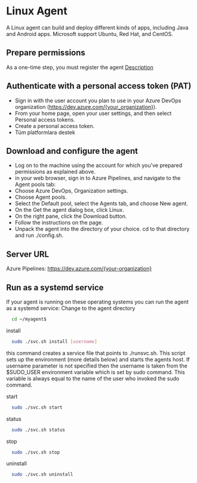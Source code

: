 
# Linux Agent

A Linux agent can build and deploy different kinds of apps, including Java and Android apps. Microsoft support Ubuntu, Red Hat, and CentOS.



## Prepare permissions

As a one-time step, you must register the agent [Description](https://learn.microsoft.com/en-us/azure/devops/organizations/security/about-security-roles?view=azure-devops#agent-queue-security-roles)

  
## Authenticate with a personal access token (PAT)

- Sign in with the user account you plan to use in your Azure DevOps organization (https://dev.azure.com/{your_organization}).
- From your home page, open your user settings, and then select Personal access tokens.
- Create a personal access token.
- Tüm platformlara destek

  
## Download and configure the agent

- Log on to the machine using the account for which you've prepared permissions as explained above.
- in your web browser, sign in to Azure Pipelines, and navigate to the Agent pools tab:
- Choose Azure DevOps, Organization settings.
- Choose Agent pools.
- Select the Default pool, select the Agents tab, and choose New agent.
- On the Get the agent dialog box, click Linux.
- On the right pane, click the Download button.
- Follow the instructions on the page.
- Unpack the agent into the directory of your choice. cd to that directory and run ./config.sh.

## Server URL
Azure Pipelines: https://dev.azure.com/{your-organization}

## Run as a systemd service
If your agent is running on these operating systems you can run the agent as a systemd service:
Change to the agent directory

```bash
  cd ~/myagent$
```

install
```bash
  sudo ./svc.sh install [username]
```
this command creates a service file that points to ./runsvc.sh. This script sets up the environment (more details below) and starts the agents host. If username parameter is not specified then the username is taken from the $SUDO_USER environment variable which is set by sudo command. This variable is always equal to the name of the user who invoked the sudo command.

start
```bash
  sudo ./svc.sh start
```

status
```bash
  sudo ./svc.sh status
```

stop
```bash
  sudo ./svc.sh stop
```

uninstall
```bash
  sudo ./svc.sh uninstall
```
